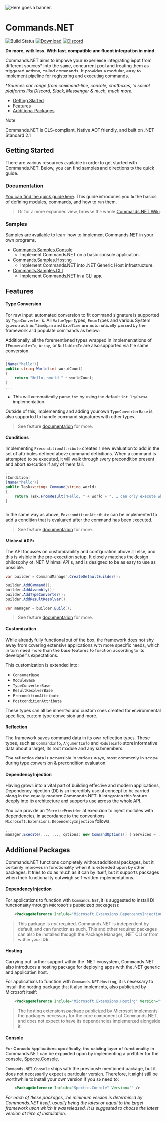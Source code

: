 ![Here goes a banner.](https://raw.githubusercontent.com/csmir/Commands.NET/refs/heads/master/img/cnetbanner_lighttrans_outline_bexp.png)

# Commands.NET

![Build Status](https://img.shields.io/github/actions/workflow/status/csmir/CSF.NET/dotnet.yml?branch=master&style=flat)
[![Download](https://img.shields.io/static/v1?style=flat&message=download%20on%20nuget&color=004880&logo=NuGet&logoColor=FFFFFF&label=)](https://nuget.org/packages/Commands.NET)
[![Discord](https://img.shields.io/discord/1092510256384450652?style=flat)](https://discord.gg/T7hCvShAx5)

**Do more, with less. With fast, compatible and fluent integration in mind.**

Commands.NET aims to improve your experience integrating input from different sources* into the same, concurrent pool and treating them as triggered actions, called commands. It provides a modular, easy to implement pipeline for registering and executing commands.

**Sources can range from command-line, console, chatboxes, to social platforms like Discord, Slack, Messenger & much, much more.*

- [Getting Started](#getting-started)
- [Features](#features)
- [Additional Packages](#additional-packages)

> [!NOTE]
> Commands.NET is CLS-compliant, Native AOT friendly, and built on .NET Standard 2.1

## Getting Started

There are various resources available in order to get started with Commands.NET. Below, you can find samples and directions to the quick guide.

### Documentation

[You can find the quick guide here](https://github.com/csmir/Commands.NET/wiki/Quick-Guide). 
This guide introduces you to the basics of defining modules, commands, and how to run them.

> Or for a more expanded view, browse the whole [Commands.NET Wiki](https://github.com/csmir/Commands.NET/wiki).

### Samples

Samples are available to learn how to implement Commands.NET in your own programs.

- [Commands.Samples.Console](https://github.com/csmir/Commands.NET/tree/master/src/Commands.Samples/Commands.Samples.Console)
  - Implement Commands.NET on a basic console application.
- [Commands.Samples.Hosting](https://github.com/csmir/Commands.NET/tree/master/src/Commands.Samples/Commands.Samples.Hosting)
  - Implement Commands.NET into .NET Generic Host infrastructure.
- [Commands.Samples.CLI](https://github.com/csmir/Commands.NET/tree/master/src/Commands.Samples/Commands.Samples.CLI)
  - Implement Commands.NET in a CLI app.

## Features

#### Type Conversion

For raw input, automated conversion to fit command signature is supported by `TypeConverter`'s. All `ValueType` types, `Enum` types and various System types such as `TimeSpan` and `DateTime` are automatically parsed by the framework and populate commands as below:

Additionally, all the forementioned types wrapped in implementations of `IEnumerable<T>`, `Array`, or `Nullable<T>` are also supported via the same conversion.

```cs
...
[Name("hello")]
public string World(int worldCount)
{
    return "Hello, world " + worldCount;
}
...
```

- This will automatically parse `int` by using the default `int.TryParse` implementation.

Outside of this, implementing and adding your own `TypeConverterBase` is also supported to handle command signatures with other types.

> See feature [documentation](https://github.com/csmir/Commands.NET/wiki/Type-Conversion) for more.

#### Conditions

Implementing `PreconditionAttribute` creates a new evaluation to add in the set of attributes defined above command definitions. 
When a command is attempted to be executed, it will walk through every precondition present and abort execution if any of them fail.

```cs
...
[Condition]
[Name("hello")]
public Task<string> Command(string world)
{
    return Task.FromResult("Hello, " + world + ". I can only execute when Condition says so!");
}
...
```

In the same way as above, `PostconditionAttribute` can be implemented to add a condition that is evaluated after the command has been executed. 

> See feature [documentation](https://github.com/csmir/Commands.NET/wiki/Conditions) for more.

#### Minimal API's

The API focusses on customizability and configuration above all else, and this is visible in the pre-execution setup. 
It closely matches the design philosophy of .NET Minimal API's, and is designed to be as easy to use as possible.

```cs
var builder = CommandManager.CreateDefaultBuilder();

builder.AddCommand();
builder.AddAssembly();
builder.AddTypeConverter();
builder.AddResultResolver();

var manager = builder.Build();
```

> See feature [documentation](https://github.com/csmir/Commands.NET/wiki/Configuration) for more.

#### Customization

While already fully functional out of the box, the framework does not shy away from covering extensive applications with more specific needs, which in turn need more than the base features to function according to its developer's expectations. 

This customization is extended into:

- `ConsumerBase`
- `ModuleBase`
- `TypeConverterBase`
- `ResultResolverBase`
- `PreconditionAttribute`
- `PostconditionAttribute` 

These types can all be inherited and custom ones created for environmental specifics, custom type conversion and more.

#### Reflection

The framework saves command data in its own reflection types. 
These types, such as `CommandInfo`, `ArgumentInfo` and `ModuleInfo` store informative data about a target, its root module and any submembers.

The reflection data is accessible in various ways, most commonly in scope during type conversion & precondition evaluation.

#### Dependency Injection

Having grown into a vital part of building effective and modern applications, 
Dependency Injection (DI) is an incredibly useful concept to be carried along in the equally modern Commands.NET. 
It integrates this feature deeply into its architecture and supports use across the whole API. 

You can provide an `IServiceProvider` at execution to inject modules with dependencies, in accordance to the conventions `Microsoft.Extensions.DependencyInjection` follows. 

```cs
...
manager.Execute(..., ..., options: new CommandOptions() { Services = ... });
```

## Additional Packages

Commands.NET functions completely without additional packages, but it certainly improves in functionality when it is extended upon by other packages.
It tries to do as much as it can by itself, but it supports packages when their functionality outweigh self-written implementations. 

#### Dependency Injection

For applications to function with `Commands.NET`, it is suggested to install DI functionality through Microsoft's publicized package(s):

```xml
    <PackageReference Include="Microsoft.Extensions.DependencyInjection" Version="" />
```

> This package is *not* required. Commands.NET is independent by default, and can function as such.
> This and other required packages can also be installed through the Package Manager, .NET CLI or from within your IDE.

#### Hosting

Carrying out further support within the .NET ecosystem, Commands.NET also introduces a hosting package for deploying apps with the .NET generic and application host. 

For applications to function with `Commands.NET.Hosting`, it is necessary to install the hosting package that it also implements, also publicized by Microsoft itself:

```xml
    <PackageReference Include="Microsoft.Extensions.Hosting" Version="" />
```

> The hosting extensions package publicized by Microsoft implements the packages necessary for the core component of Commands.NET, and does not expect to have its dependencies implemented alongside it.

#### Console

For Console Applications specifically, the existing layer of functionality in Commands.NET can be expanded upon by implementing a prettifier for the console, [Spectre.Console](https://github.com/spectreconsole/spectre.console). 

`Commands.NET.Console` ships with the previously mentioned package, but it does not necessarily expect a particular version. Therefore, it might still be worthwhile to install your own version if you so need to:

```xml
    <PackageReference Include="Spectre.Console" Version="" />
```

*For each of these packages, the minimum version is determined by Commands.NET itself, usually being the latest or equal to the target framework upon which it was released. It is suggested to choose the latest version at time of installation.*
